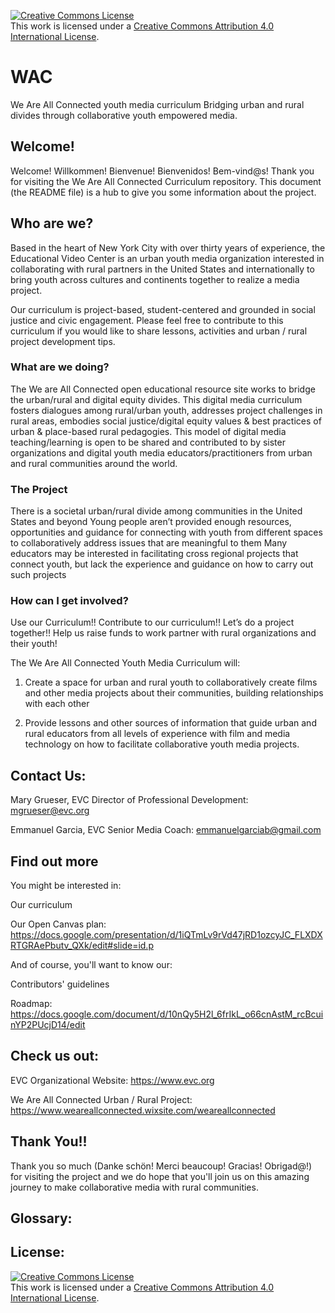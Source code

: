 <a rel="license" href="http://creativecommons.org/licenses/by/4.0/"><img alt="Creative Commons License" style="border-width:0" src="https://i.creativecommons.org/l/by/4.0/88x31.png" /></a><br />This work is licensed under a <a rel="license" href="http://creativecommons.org/licenses/by/4.0/">Creative Commons Attribution 4.0 International License</a>.

# WAC
We Are All Connected youth media curriculum 
Bridging urban and rural divides through collaborative youth empowered media.   
## Welcome!
Welcome! Willkommen! Bienvenue! Bienvenidos! Bem-vind@s!
Thank you for visiting the We Are All Connected Curriculum repository.
This document (the README file) is a hub to give you some information about the project. 
## Who are we?
Based in the heart of New York City with over thirty years of experience, the Educational Video Center is an urban youth media organization interested in collaborating with rural partners in the United States and internationally to bring youth across cultures and continents together to realize a media project.

Our curriculum is project-based, student-centered and grounded in social justice and civic engagement.  Please feel free to contribute to this curriculum if you would like to share lessons, activities and urban / rural project development tips.
 
### What are we doing?
The We are All Connected open educational resource site works to bridge the urban/rural and digital equity divides. This digital media curriculum fosters dialogues among rural/urban youth, addresses project challenges in rural areas, embodies social justice/digital equity values & best practices of urban & place-based rural pedagogies. This model of digital media teaching/learning is open to be shared and contributed to by sister organizations and digital youth media educators/practitioners from urban and rural communities around the world.
 
### The Project
There is a societal urban/rural divide among communities in the United States and beyond
Young people aren’t provided enough resources, opportunities and guidance for connecting with youth from different spaces to collaboratively address issues that are meaningful to them 
Many educators may be interested in facilitating cross regional projects that connect youth, but lack the experience and guidance on how to carry out such projects  

### How can I get involved?
Use our Curriculum!!
Contribute to our curriculum!!
Let’s do a project together!!
Help us raise funds to work partner with rural organizations and their youth!
 
The We Are All Connected Youth Media Curriculum will:

1.  Create a space for urban and rural youth to collaboratively create films and other media projects about their communities, building relationships with each other 

2.  Provide lessons and other sources of information that guide urban and rural educators from all levels of experience with film and media technology on how to facilitate collaborative youth media projects.     

## Contact Us:
Mary Grueser, EVC Director of Professional Development:  mgrueser@evc.org

Emmanuel Garcia, EVC Senior Media Coach: emmanuelgarciab@gmail.com

## Find out more
You might be interested in:

Our curriculum

Our Open Canvas plan:  https://docs.google.com/presentation/d/1iQTmLv9rVd47jRD1ozcyJC_FLXDXRTGRAePbutv_QXk/edit#slide=id.p


And of course, you'll want to know our:

Contributors' guidelines

Roadmap: https://docs.google.com/document/d/10nQy5H2l_6frIkL_o66cnAstM_rcBcuinYP2PUcjD14/edit

## Check us out:
EVC Organizational Website:  https://www.evc.org

We Are All Connected Urban / Rural Project:  https://www.weareallconnected.wixsite.com/weareallconnected

## Thank You!!
Thank you so much (Danke schön! Merci beaucoup! Gracias! Obrigad@!) for visiting the project and we do hope that you'll join us on this amazing journey to make collaborative media with rural communities.


## Glossary:

## License:

<a rel="license" href="http://creativecommons.org/licenses/by/4.0/"><img alt="Creative Commons License" style="border-width:0" src="https://i.creativecommons.org/l/by/4.0/88x31.png" /></a><br />This work is licensed under a <a rel="license" href="http://creativecommons.org/licenses/by/4.0/">Creative Commons Attribution 4.0 International License</a>.

